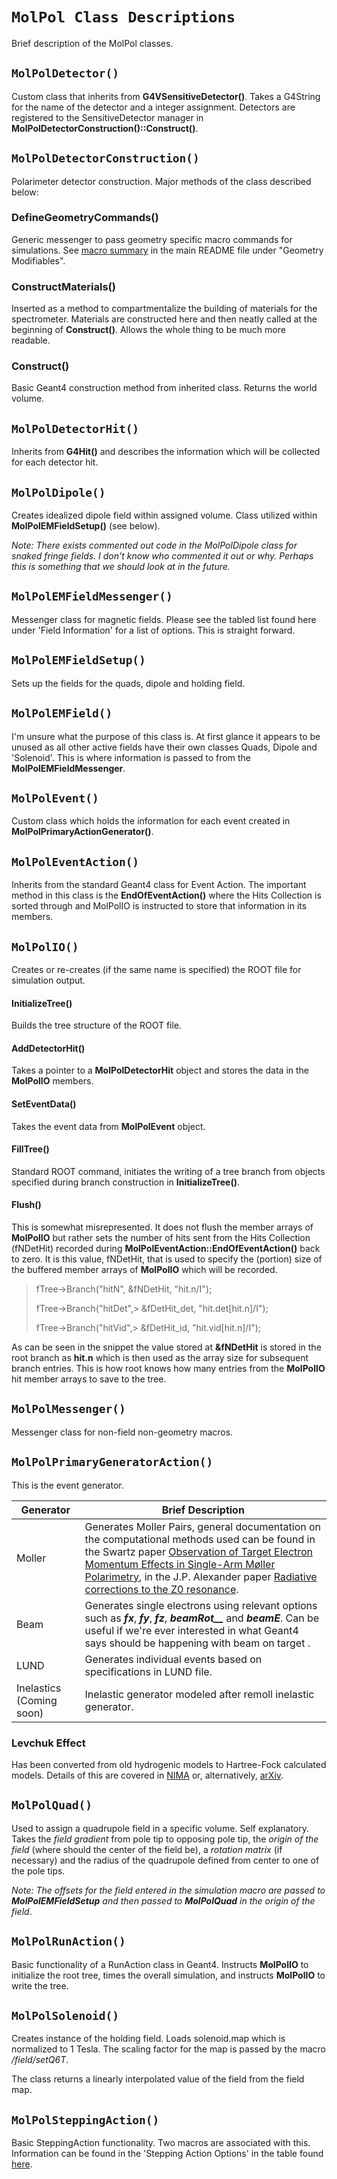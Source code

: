 # `MolPol Class Descriptions`
Brief description of the MolPol classes.

## `MolPolDetector()`

Custom class that inherits from **G4VSensitiveDetector()**. Takes a G4String for the name of the detector and a integer assignment. Detectors are registered to the SensitiveDetector manager in **MolPolDetectorConstruction()::Construct()**.

## `MolPolDetectorConstruction()`
Polarimeter detector construction. Major methods of the class described below:

### DefineGeometryCommands()
Generic messenger to pass geometry specific macro commands for simulations. See [macro summary](https://github.com/JeffersonLab/halla_molpol_sim#molpol-macro-usage) in the main README file under "Geometry Modifiables".

### ConstructMaterials()
Inserted as a method to compartmentalize the building of materials for the spectrometer. Materials are constructed here and then neatly called at the beginning of **Construct()**. Allows the whole thing to be much more readable.

### Construct()
Basic Geant4 construction method from inherited class. Returns the world volume.

## `MolPolDetectorHit()`
Inherits from **G4Hit()** and describes the information which will be collected for each detector hit. 

## `MolPolDipole()`
Creates idealized dipole field within assigned volume.  Class utilized within **MolPolEMFieldSetup()** (see below).

*Note: There exists commented out code in the MolPolDipole class for snaked fringe fields. I don't know who commented it out or why. Perhaps this is something that we should look at in the future.*

## `MolPolEMFieldMessenger()`
Messenger class for magnetic fields.  Please see the tabled list  found here under 'Field Information' for a list of options. This is straight forward. 

## `MolPolEMFieldSetup()`
Sets up the fields for the quads, dipole and holding field. 

## `MolPolEMField()`
I'm unsure what the purpose of this class is. At first glance it appears to be unused as all other active fields have their own classes Quads, Dipole and 'Solenoid'. This is where information is passed to from the **MolPolEMFieldMessenger**.

## `MolPolEvent()`
Custom class which holds the information for each event created in **MolPolPrimaryActionGenerator()**.

## `MolPolEventAction()`
Inherits from the standard Geant4 class for Event Action. The important method in this class is the **EndOfEventAction()** where the Hits Collection is sorted through and MolPolIO is instructed to store that information in its members.

## `MolPolIO()`
Creates or re-creates (if the same name is specified) the ROOT file for simulation output.  

#### InitializeTree()
Builds the tree structure of the ROOT file.

#### AddDetectorHit() 
Takes a pointer to a **MolPolDetectorHit** object and stores the data in the **MolPolIO** members.

#### SetEventData()
Takes the event data from **MolPolEvent** object.

#### FillTree()
Standard ROOT command, initiates the writing of a tree branch from objects specified during branch construction in **InitializeTree()**.

#### Flush()
This is somewhat misrepresented. It does not flush the member arrays of **MolPolIO** but rather sets the number of hits sent from the Hits Collection (fNDetHit) recorded during **MolPolEventAction::EndOfEventAction()** back to zero. It is this value, fNDetHit, that is used to specify the (portion) size of the buffered member arrays of **MolPolIO** which will be recorded.

> fTree->Branch("hitN", &fNDetHit, "hit.n/I");
> 
> fTree->Branch("hitDet",> &fDetHit_det, "hit.det[hit.n]/I");
>  
> fTree->Branch("hitVid",> &fDetHit_id, "hit.vid[hit.n]/I");

As can be seen in the snippet the value stored at  **&fNDetHit** is stored in the root branch as **hit.n** which is then used as the array size for subsequent branch entries. This is how root knows how many entries from the **MolPolIO** hit member arrays to save to the tree. 


## `MolPolMessenger()`
Messenger class for non-field non-geometry macros.

## `MolPolPrimaryGeneratorAction()`
This is the event generator.

|Generator| Brief Description |
|----|------|
| Moller | Generates Moller Pairs, general documentation on the computational methods used can be found in the Swartz paper [Observation of Target Electron Momentum Effects in Single-Arm Møller Polarimetry](https://www.sciencedirect.com/science/article/abs/pii/0168900295003843), in the J.P. Alexander paper [Radiative corrections to the  Z0  resonance](https://journals.aps.org/prd/abstract/10.1103/PhysRevD.37.56).    |
| Beam   | Generates single electrons using relevant options such as ***fx***, ***fy***, ***fz***, ***beamRot__*** and ***beamE***. Can be useful if we're ever interested in what Geant4 says should be happening with beam on target .|
| LUND   | Generates individual events based on specifications in LUND file.|
| Inelastics (Coming soon) | Inelastic generator modeled after remoll inelastic generator. 

### Levchuk Effect 
Has been converted from old hydrogenic models to Hartree-Fock calculated models. Details of this are covered in [NIMA](https://www.sciencedirect.com/science/article/abs/pii/S0168900222007987) or, alternatively, [arXiv](https://arxiv.org/abs/2207.02150).

## `MolPolQuad()`
Used to assign a quadrupole field in a specific volume.  Self explanatory. Takes the *field gradient* from pole tip to opposing pole tip, the *origin of the field* (where should the center of the field be), a *rotation matrix* (if necessary) and the radius of the quadrupole defined from center to one of the pole tips. 

*Note: The offsets for the field entered in the simulation macro are passed to* ***MolPolEMFieldSetup***  *and then passed to* ***MolPolQuad*** *in the origin of the field*.

## `MolPolRunAction()`
Basic functionality of a RunAction class in Geant4. Instructs **MolPolIO** to initialize the root tree, times the overall simulation, and instructs **MolPolIO** to write the tree.


## `MolPolSolenoid()`
Creates instance of the holding field. Loads solenoid.map which is normalized to 1 Tesla. The scaling factor for the map is passed by the macro */field/setQ6T*.

The class returns a linearly interpolated value of the field from the field map. 


## `MolPolSteppingAction()`
Basic SteppingAction functionality. Two macros are associated with this. Information can be found in the 'Stepping Action Options' in the table found [here](https://github.com/JeffersonLab/halla_molpol_sim/blob/master/README.md#molpol-macro-usage).
